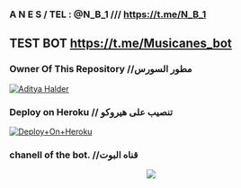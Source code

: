 ### A N E S / TEL : @N_B_1 /// https://t.me/N_B_1 









## TEST BOT https://t.me/Musicanes_bot




### Owner Of This Repository //مطور السورس

[![Aditya Halder](https://telegra.ph/file/8e94586cb00a941fdef16.jpg)](https://t.me/N_B_1)




### Deploy on Heroku  // تنصيب على هيروكو




[![Deploy+On+Heroku](https://www.herokucdn.com/deploy/button.svg)](https://heroku.com/deploy?template=https://github.com/Anes010/Musicanes) 



### chanell of the bot. //قناه البوت

<p align="center"><a href="https://t.me/N_B_10"><img src="https://telegra.ph/file/30c291bae8a73cf534d4a.jpg"></a></p>
